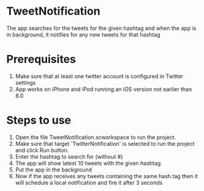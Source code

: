 # TweetNotification
The app searches for the tweets for the given hashtag and when the app is in background, it notifies for any new tweets for that hashtag

# Prerequisites
1. Make sure that at least one twitter account is configured in Twitter settings
2. App works on iPhone and iPod running an iOS version not earlier than 8.0

# Steps to use
1. Open the file TweetNotification.xcworkspace to run the project.
2. Make sure that target 'TwitterNotification' is selected to run the project and click Run button.
3. Enter the hashtag to search for (without #)
4. The app will show latest 10 tweets with the given hashtag.
5. Put the app in the background
6. Now if the app receives any tweets containing the same hash tag then it will schedule a local notification and fire it after 3 seconds

